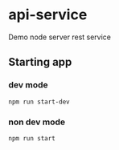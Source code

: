 # api-service

Demo node server rest service

## Starting app

### dev mode
```npm run start-dev```

### non dev mode
``````npm run start``````
